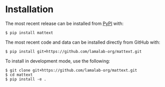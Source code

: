 # Installation

The most recent release can be installed from
[PyPI](https://pypi.org/project/mattext) with:

```shell
$ pip install mattext
```

The most recent code and data can be installed directly from GitHub with:

```shell
$ pip install git+https://github.com/lamalab-org/mattext.git
```

To install in development mode, use the following:

```shell
$ git clone git+https://github.com/lamalab-org/mattext.git
$ cd mattext
$ pip install -e .
```


